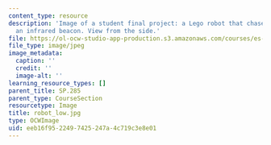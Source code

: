 ```yaml
---
content_type: resource
description: 'Image of a student final project: a Lego robot that chases or flees
  an infrared beacon. View from the side.'
file: https://ol-ocw-studio-app-production.s3.amazonaws.com/courses/es-293-lego-robotics-spring-2007/eeb16f9522497425247a4c719c3e8e01_robot_low.jpg
file_type: image/jpeg
image_metadata:
  caption: ''
  credit: ''
  image-alt: ''
learning_resource_types: []
parent_title: SP.285
parent_type: CourseSection
resourcetype: Image
title: robot_low.jpg
type: OCWImage
uid: eeb16f95-2249-7425-247a-4c719c3e8e01
---
```

